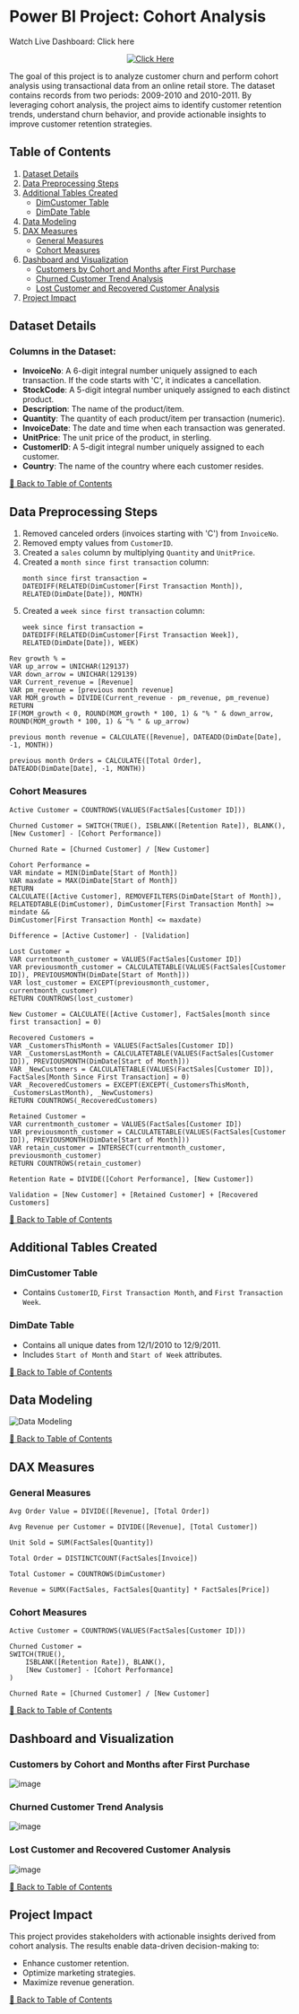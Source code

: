 # Power BI Project: Cohort Analysis
Watch Live Dashboard: Click here <p align="center">
  <a href="https://app.powerbi.com/view?r=eyJrIjoiMDI2NjZjYzgtODUwNC00MzQ3LTg4Y2ItZWFhYzE5ZGVlNjIxIiwidCI6IjQxYjQ2M2RkLTg1ZWItNGE1NS1iYTZmLTVhMWFjYWMyYjA5YyIsImMiOjEwfQ%3D%3D" target="_blank">
    <img src="https://img.shields.io/badge/Click%20Here-Power%20BI-blue?style=for-the-badge" alt="Click Here">
  </a>
</p>

The goal of this project is to analyze customer churn and perform cohort analysis using transactional data from an online retail store. The dataset contains records from two periods: 2009-2010 and 2010-2011. By leveraging cohort analysis, the project aims to identify customer retention trends, understand churn behavior, and provide actionable insights to improve customer retention strategies.

## Table of Contents
1. [Dataset Details](#dataset-details)
2. [Data Preprocessing Steps](#data-preprocessing-steps)
3. [Additional Tables Created](#additional-tables-created)
   - [DimCustomer Table](#dimcustomer-table)
   - [DimDate Table](#dimdate-table)
4. [Data Modeling](#data-modeling)
5. [DAX Measures](#dax-measures)
   - [General Measures](#general-measures)
   - [Cohort Measures](#cohort-measures)
6. [Dashboard and Visualization](#dashboard-and-visualization)
   - [Customers by Cohort and Months after First Purchase](#customers-by-cohort-and-months-after-first-purchase)
   - [Churned Customer Trend Analysis](#churned-customer-trend-analysis)
   - [Lost Customer and Recovered Customer Analysis](#lost-customer-and-recovered-customer-analysis)
7. [Project Impact](#project-impact)

## Dataset Details

### Columns in the Dataset:
- **InvoiceNo**: A 6-digit integral number uniquely assigned to each transaction. If the code starts with 'C', it indicates a cancellation.
- **StockCode**: A 5-digit integral number uniquely assigned to each distinct product.
- **Description**: The name of the product/item.
- **Quantity**: The quantity of each product/item per transaction (numeric).
- **InvoiceDate**: The date and time when each transaction was generated.
- **UnitPrice**: The unit price of the product, in sterling.
- **CustomerID**: A 5-digit integral number uniquely assigned to each customer.
- **Country**: The name of the country where each customer resides.

[🔼 Back to Table of Contents](#table-of-contents)

## Data Preprocessing Steps
1. Removed canceled orders (invoices starting with 'C') from `InvoiceNo`.
2. Removed empty values from `CustomerID`.
3. Created a `sales` column by multiplying `Quantity` and `UnitPrice`.
4. Created a `month since first transaction` column:
   ```DAX
   month since first transaction = 
   DATEDIFF(RELATED(DimCustomer[First Transaction Month]),
   RELATED(DimDate[Date]), MONTH)
   ```
5. Created a `week since first transaction` column:
   ```DAX
   week since first transaction = 
   DATEDIFF(RELATED(DimCustomer[First Transaction Week]),
   RELATED(DimDate[Date]), WEEK)
   ```
```DAX
Rev growth % = 
VAR up_arrow = UNICHAR(129137)
VAR down_arrow = UNICHAR(129139)
VAR Current_revenue = [Revenue]
VAR pm_revenue = [previous month revenue]
VAR MOM_growth = DIVIDE(Current_revenue - pm_revenue, pm_revenue)
RETURN
IF(MOM_growth < 0, ROUND(MOM_growth * 100, 1) & "% " & down_arrow,
ROUND(MOM_growth * 100, 1) & "% " & up_arrow)
```
```DAX
previous month revenue = CALCULATE([Revenue], DATEADD(DimDate[Date], -1, MONTH))
```
```DAX
previous month Orders = CALCULATE([Total Order], DATEADD(DimDate[Date], -1, MONTH))
```

### Cohort Measures
```DAX
Active Customer = COUNTROWS(VALUES(FactSales[Customer ID]))
```
```DAX
Churned Customer = SWITCH(TRUE(), ISBLANK([Retention Rate]), BLANK(), [New Customer] - [Cohort Performance])
```
```DAX
Churned Rate = [Churned Customer] / [New Customer]
```
```DAX
Cohort Performance = 
VAR mindate = MIN(DimDate[Start of Month])
VAR maxdate = MAX(DimDate[Start of Month])
RETURN
CALCULATE([Active Customer], REMOVEFILTERS(DimDate[Start of Month]),
RELATEDTABLE(DimCustomer), DimCustomer[First Transaction Month] >= mindate &&
DimCustomer[First Transaction Month] <= maxdate)
```
```DAX
Difference = [Active Customer] - [Validation]
```
```DAX
Lost Customer = 
VAR currentmonth_customer = VALUES(FactSales[Customer ID])
VAR previousmonth_customer = CALCULATETABLE(VALUES(FactSales[Customer ID]), PREVIOUSMONTH(DimDate[Start of Month]))
VAR lost_customer = EXCEPT(previousmonth_customer, currentmonth_customer)
RETURN COUNTROWS(lost_customer)
```
```DAX
New Customer = CALCULATE([Active Customer], FactSales[month since first transaction] = 0)
```
```DAX
Recovered Customers = 
VAR _CustomersThisMonth = VALUES(FactSales[Customer ID])
VAR _CustomersLastMonth = CALCULATETABLE(VALUES(FactSales[Customer ID]), PREVIOUSMONTH(DimDate[Start of Month]))
VAR _NewCustomers = CALCULATETABLE(VALUES(FactSales[Customer ID]), FactSales[Month Since First Transaction] = 0)
VAR _RecoveredCustomers = EXCEPT(EXCEPT(_CustomersThisMonth, _CustomersLastMonth), _NewCustomers)
RETURN COUNTROWS(_RecoveredCustomers)
```
```DAX
Retained Customer = 
VAR currentmonth_customer = VALUES(FactSales[Customer ID])
VAR previousmonth_customer = CALCULATETABLE(VALUES(FactSales[Customer ID]), PREVIOUSMONTH(DimDate[Start of Month]))
VAR retain_customer = INTERSECT(currentmonth_customer, previousmonth_customer)
RETURN COUNTROWS(retain_customer)
```
```DAX
Retention Rate = DIVIDE([Cohort Performance], [New Customer])
```
```DAX
Validation = [New Customer] + [Retained Customer] + [Recovered Customers]
```

[🔼 Back to Table of Contents](#table-of-contents)

## Additional Tables Created

### DimCustomer Table
- Contains `CustomerID`, `First Transaction Month`, and `First Transaction Week`.

### DimDate Table
- Contains all unique dates from 12/1/2010 to 12/9/2011.
- Includes `Start of Month` and `Start of Week` attributes.

[🔼 Back to Table of Contents](#table-of-contents)

## Data Modeling
![Data Modeling](https://github.com/Tanim-code/power-Bi-project/assets/86589317/ed9e61bb-1c8d-4954-b298-0c561b009733)

[🔼 Back to Table of Contents](#table-of-contents)

## DAX Measures

### General Measures
```DAX
Avg Order Value = DIVIDE([Revenue], [Total Order])
```
```DAX
Avg Revenue per Customer = DIVIDE([Revenue], [Total Customer])
```
```DAX
Unit Sold = SUM(FactSales[Quantity])
```
```DAX
Total Order = DISTINCTCOUNT(FactSales[Invoice])
```
```DAX
Total Customer = COUNTROWS(DimCustomer)
```
```DAX
Revenue = SUMX(FactSales, FactSales[Quantity] * FactSales[Price])
```

### Cohort Measures
```DAX
Active Customer = COUNTROWS(VALUES(FactSales[Customer ID]))
```
```DAX
Churned Customer = 
SWITCH(TRUE(),
    ISBLANK([Retention Rate]), BLANK(),
    [New Customer] - [Cohort Performance]
)
```
```DAX
Churned Rate = [Churned Customer] / [New Customer]
```

[🔼 Back to Table of Contents](#table-of-contents)

## Dashboard and Visualization

### Customers by Cohort and Months after First Purchase
![image](https://github.com/user-attachments/assets/8a7ea4d0-b23f-4a93-993f-32bb4f240254)


### Churned Customer Trend Analysis
![image](https://github.com/user-attachments/assets/14b01f8b-4efd-4588-839b-7a70e5bdb63e)


### Lost Customer and Recovered Customer Analysis
![image](https://github.com/user-attachments/assets/b009c71c-a9df-418a-89ca-04e107086f51)


[🔼 Back to Table of Contents](#table-of-contents)

## Project Impact
This project provides stakeholders with actionable insights derived from cohort analysis. The results enable data-driven decision-making to:
- Enhance customer retention.
- Optimize marketing strategies.
- Maximize revenue generation.

[🔼 Back to Table of Contents](#table-of-contents)

